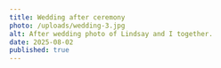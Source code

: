 ```yaml
---
title: Wedding after ceremony
photo: /uploads/wedding-3.jpg
alt: After wedding photo of Lindsay and I together.
date: 2025-08-02
published: true
---
```

